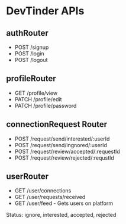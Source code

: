 # DevTinder APIs

## authRouter
- POST /signup
- POST /login
- POST /logout

## profileRouter
- GET /profile/view
- PATCH /profile/edit
- PATCH /profile/password

## connectionRequest Router
- POST /request/send/interested/:userId
- POST /request/send/ingnored/:userId
- POST /request/review/accepted/:requestId
- POST /request/review/rejected/:requstId

## userRouter 
- GET /user/connections
- GET /user/requests/received
- GET /user/feed - Gets users on platform

Status: ignore, interested, accepted, rejected